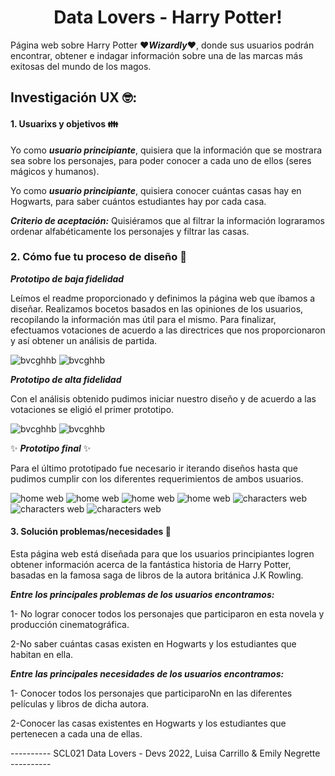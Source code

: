 <h1 align="center"> Data Lovers - Harry Potter! </h1> 

Página web sobre Harry Potter :heart:***Wizardly***:heart:, donde sus usuarios podrán encontrar, obtener e indagar información sobre una de las marcas más exitosas del mundo de los magos.

## Investigación UX :nerd_face:: 

#### 1. Usuarixs y objetivos :family:

Yo como ***usuario principiante***, quisiera que la información que se mostrara sea sobre los personajes, para poder conocer a cada uno de ellos (seres mágicos y humanos).

Yo como ***usuario principiante***, quisiera conocer cuántas casas hay en Hogwarts, para saber cuántos estudiantes hay por cada casa.


***Criterio de aceptación:*** Quisiéramos que al filtrar la información lograramos ordenar alfabéticamente los personajes y filtrar las casas. 

### 2. Cómo fue tu proceso de diseño :art:

***Prototipo de baja fidelidad***

Leímos el readme proporcionado y definimos la página web que íbamos a diseñar. Realizamos bocetos basados en las opiniones de los usuarios, recopilando la información mas útil para el mismo. Para finalizar, efectuamos votaciones de acuerdo a las directrices que nos proporcionaron y así obtener un análisis de partida. 

![bvcghhb](assets/readme/prototipo1-sc.jpg)
![bvcghhb](assets/readme/prototipo2-sc.jpg)


***Prototipo de alta fidelidad***

Con el análisis obtenido pudimos iniciar nuestro diseño y de acuerdo a las votaciones se eligió el primer prototipo. 

![bvcghhb](assets/readme/Wizardly_Project.png)
 ![bvcghhb](assets/readme/wizardly-prototipo2.png)

 :sparkles: ***Prototipo final*** :sparkles:

 Para el último prototipado fue necesario ir iterando diseños hasta que pudimos cumplir con los diferentes requerimientos de ambos usuarios. 

 ![home web](assets/readme/pagina-principal.png)
 ![home web](assets/readme/pagina-principal2.png)
 ![home web](assets/readme/pagina-principal3.png)
 ![home web](assets/readme/pagina-principal4.png)
 ![characters web](assets/readme/characters-web.png)
 ![characters web](assets/readme/characters-web2.png)
 ![characters web ](assets/readme/characters-web3.png)
 
#### 3. Solución problemas/necesidades :thinking:
Esta página web está diseñada para que los usuarios principiantes logren obtener información acerca de la fantástica historia de Harry Potter, basadas en la famosa saga de libros de la autora británica J.K Rowling. 

***Entre los principales problemas de los usuarios encontramos:***

1- No lograr conocer todos los personajes que participaron en esta novela y producción cinematográfica.

2-No saber cuántas casas existen en Hogwarts y los estudiantes que habitan en ella.

***Entre las principales necesidades de los usuarios encontramos:***

1- Conocer todos los personajes que participaroNn en las diferentes películas y libros de dicha autora.

2-Conocer las casas existentes en Hogwarts y los estudiantes que pertenecen a cada una de ellas.



 

---------- SCL021 Data Lovers - Devs 2022, Luisa Carrillo & Emily Negrette ----------
 